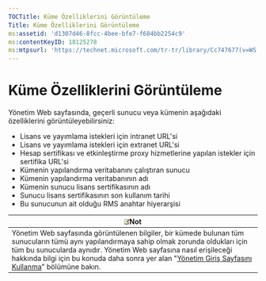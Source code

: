 ```yaml
---
TOCTitle: Küme Özelliklerini Görüntüleme
Title: Küme Özelliklerini Görüntüleme
ms:assetid: 'd1307d46-8fcc-4bee-bfe7-f684bb2254c9'
ms:contentKeyID: 18125278
ms:mtpsurl: 'https://technet.microsoft.com/tr-tr/library/Cc747677(v=WS.10)'
---
```


Küme Özelliklerini Görüntüleme
==============================

Yönetim Web sayfasında, geçerli sunucu veya kümenin aşağıdaki özelliklerini görüntüleyebilirsiniz:

-   Lisans ve yayımlama istekleri için intranet URL'si
-   Lisans ve yayımlama istekleri için extranet URL'si
-   Hesap sertifikası ve etkinleştirme proxy hizmetlerine yapılan istekler için sertifika URL'si
-   Kümenin yapılandırma veritabanını çalıştıran sunucu
-   Kümenin yapılandırma veritabanının adı
-   Kümenin sunucu lisans sertifikasının adı
-   Sunucu lisans sertifikasının son kullanım tarihi
-   Bu sunucunun ait olduğu RMS anahtar hiyerarşisi

| ![](/security-updates/images/Cc747677.note(WS.10).gif)Not                                                                                                                                                                                                                                                                                                                        |
|---------------------------------------------------------------------------------------------------------------------------------------------------------------------------------------------------------------------------------------------------------------------------------------------------------------------------------------------------------------------------------------------|
| Yönetim Web sayfasında görüntülenen bilgiler, bir kümede bulunan tüm sunucuların tümü aynı yapılandırmaya sahip olmak zorunda oldukları için tüm bu sunucularda aynıdır. Yönetim Web sayfasına nasıl erişileceği hakkında bilgi için bu konuda daha sonra yer alan "[Yönetim Giriş Sayfasını Kullanma](https://technet.microsoft.com/6c155977-bd0e-47d6-ac65-1746cddb505e)" bölümüne bakın. |
